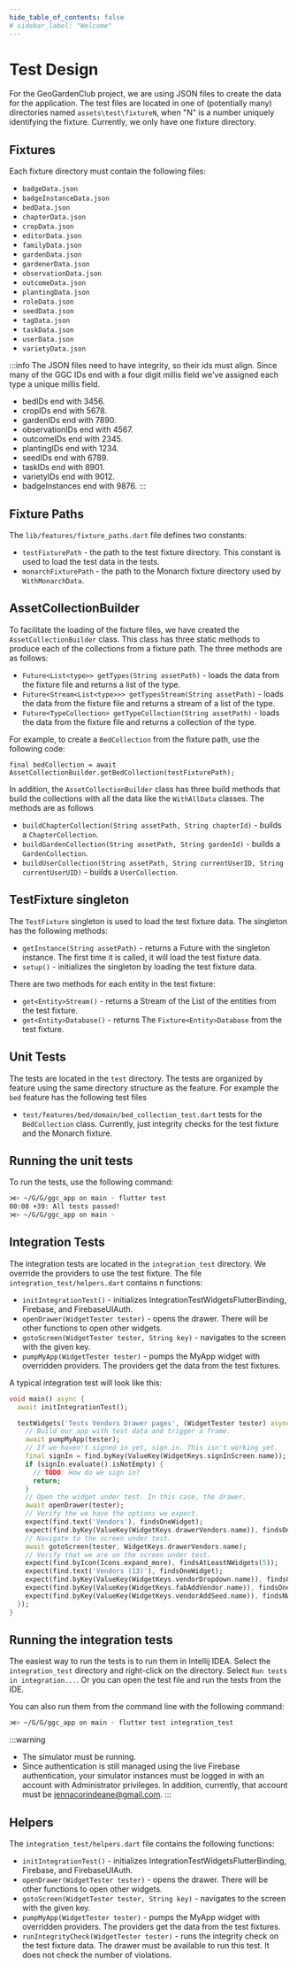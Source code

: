 ```yaml
---
hide_table_of_contents: false
# sidebar_label: "Welcome"
---
```


# Test Design

For the GeoGardenClub project, we are using JSON files to create the data for the application. The test files are located in one of (potentially many) directories named `assets\test\fixtureN`, when "N" is a number uniquely identifying the fixture. Currently, we only have one fixture directory.

## Fixtures

Each fixture directory must contain the following files:
 * `badgeData.json`
 * `badgeInstanceData.json`
 * `bedData.json`
 * `chapterData.json`
 * `cropData.json`
 * `editorData.json`
 * `familyData.json`
 * `gardenData.json`
 * `gardenerData.json`
 * `observationData.json`
 * `outcomeData.json`
 * `plantingData.json`
 * `roleData.json`
 * `seedData.json`
 * `tagData.json`
 * `taskData.json`
 * `userData.json`
 * `varietyData.json`

:::info
The JSON files need to have integrity, so their ids must align. Since many of the GGC IDs end with a four digit millis field we've assigned each type a unique millis field.

 * bedIDs end with 3456.
 * cropIDs end with 5678.
 * gardenIDs end with 7890.
 * observationIDs end with 4567.
 * outcomeIDs end with 2345.
 * plantingIDs end with 1234.
 * seedIDs end with 6789.
 * taskIDs end with 8901.
 * varietyIDs end with 9012.
 * badgeInstances end with 9876.
:::

## Fixture Paths
The `lib/features/fixture_paths.dart` file defines two constants:
 * `testFixturePath` - the path to the test fixture directory. This constant is used to load the test data in the tests.
 * `monarchFixturePath` - the path to the Monarch fixture directory used by `WithMonarchData`.


## AssetCollectionBuilder

To facilitate the loading of the fixture files, we have created the `AssetCollectionBuilder` class. This class has three static methods to produce each of the collections from a fixture path. The three methods are as follows:
  * ```Future<List<type>> getTypes(String assetPath)``` - loads the data from the fixture file and returns a list of the type.
  * ```Future<Stream<List<type>>> getTypesStream(String assetPath)``` - loads the data from the fixture file and returns a stream of a list of the type.
  * ```Future<TypeCollection> getTypeCollection(String assetPath)``` - loads the data from the fixture file and returns a collection of the type.

For example, to create a `BedCollection` from the fixture path, use the following code:

```
final bedCollection = await AssetCollectionBuilder.getBedCollection(testFixturePath);
```
In addition, the `AssetCollectionBuilder` class has three build methods that build the collections with all the data like the `WithAllData` classes. The methods are as follows
  * `buildChapterCollection(String assetPath, String chapterId)` - builds a `ChapterCollection`.
  * `buildGardenCollection(String assetPath, String gardenId)` - builds a `GardenCollection`.
  * `buildUserCollection(String assetPath, String currentUserID, String currentUserUID)` - builds a `UserCollection`.


## TestFixture singleton

The `TestFixture` singleton is used to load the test fixture data. The singleton has the following methods:
  * `getInstance(String assetPath)` - returns a Future with the singleton instance. The first time it is called, it will load the test fixture data.
  * `setup()` - initializes the singleton by loading the test fixture data.

There are two methods for each entity in the test fixture:
  * `get<Entity>Stream()` - returns a Stream of the List of the entities from the test fixture.
  * `get<Entity>Database()` - returns The `Fixture<Entity>Database` from the test fixture.


## Unit Tests

The tests are located in the `test` directory. The tests are organized by feature using the same directory structure as the feature. For example the `bed` feature has the following test files
  * `test/features/bed/domain/bed_collection_test.dart` tests for the `BedCollection` class. Currently, just integrity checks for the test fixture and the Monarch fixture.

## Running the unit tests

To run the tests, use the following command:

```bash
⋊> ~/G/G/ggc_app on main ◦ flutter test             
00:08 +39: All tests passed!
⋊> ~/G/G/ggc_app on main ◦
```
## Integration Tests

The integration tests are located in the `integration_test` directory. We override the providers to use the test fixture. The file `integration_test/helpers.dart` contains n functions:
  * `initIntegrationTest()` - initializes IntegrationTestWidgetsFlutterBinding, Firebase, and FirebaseUIAuth.
  * `openDrawer(WidgetTester tester)` - opens the drawer. There will be other functions to open other widgets.
  * `gotoScreen(WidgetTester tester, String key)` - navigates to the screen with the given key.
  * `pumpMyApp(WidgetTester tester)` - pumps the MyApp widget with overridden providers. The providers get the data from the test fixtures.

A typical integration test will look like this:

```dart
void main() async {
  await initIntegrationTest();

  testWidgets('Tests Vendors Drawer pages', (WidgetTester tester) async {
    // Build our app with test data and trigger a frame.
    await pumpMyApp(tester);
    // If we haven't signed in yet, sign in. This isn't working yet.
    final signIn = find.byKey(ValueKey(WidgetKeys.signInScreen.name));
    if (signIn.evaluate().isNotEmpty) {
      // TODO: How do we sign in?
      return;
    }
    // Open the widget under test. In this case, the drawer.
    await openDrawer(tester);
    // Verify the we have the options we expect.
    expect(find.text('Vendors'), findsOneWidget);
    expect(find.byKey(ValueKey(WidgetKeys.drawerVendors.name)), findsOneWidget);
    // Navigate to the screen under test.
    await gotoScreen(tester, WidgetKeys.drawerVendors.name);
    // Verify that we are on the screen under test.
    expect(find.byIcon(Icons.expand_more), findsAtLeastNWidgets(5));
    expect(find.text('Vendors (13)'), findsOneWidget);
    expect(find.byKey(ValueKey(WidgetKeys.vendorDropdown.name)), findsOneWidget);
    expect(find.byKey(ValueKey(WidgetKeys.fabAddVendor.name)), findsOneWidget);
    expect(find.byKey(ValueKey(WidgetKeys.vendorAddSeed.name)), findsNWidgets(4));
  });
}
```

## Running the integration tests

The easiest way to run the tests is to run them in Intellij IDEA. Select the `integration_test` directory and right-click on the directory. Select `Run tests in integration...`. Or you can open the test file and run the tests from the IDE.

You can also run them from the command line with the following command:

```bash
⋊> ~/G/G/ggc_app on main ◦ flutter test integration_test
```

:::warning
* The simulator must be running.
* Since authentication is still managed using the live Firebase authentication, your simulator instances must be logged in with an account with Administrator privileges. In addition, currently, that account must be jennacorindeane@gmail.com.
:::

## Helpers

The `integration_test/helpers.dart` file contains the following functions:
  * `initIntegrationTest()` - initializes IntegrationTestWidgetsFlutterBinding, Firebase, and FirebaseUIAuth.
  * `openDrawer(WidgetTester tester)` - opens the drawer. There will be other functions to open other widgets.
  * `gotoScreen(WidgetTester tester, String key)` - navigates to the screen with the given key.
  * `pumpMyApp(WidgetTester tester)` - pumps the MyApp widget with overridden providers. The providers get the data from the test fixtures.
  * `runIntegrityCheck(WidgetTester tester)` - runs the integrity check on the test fixture data. The drawer must be available to run this test. It does not check the number of violations.
